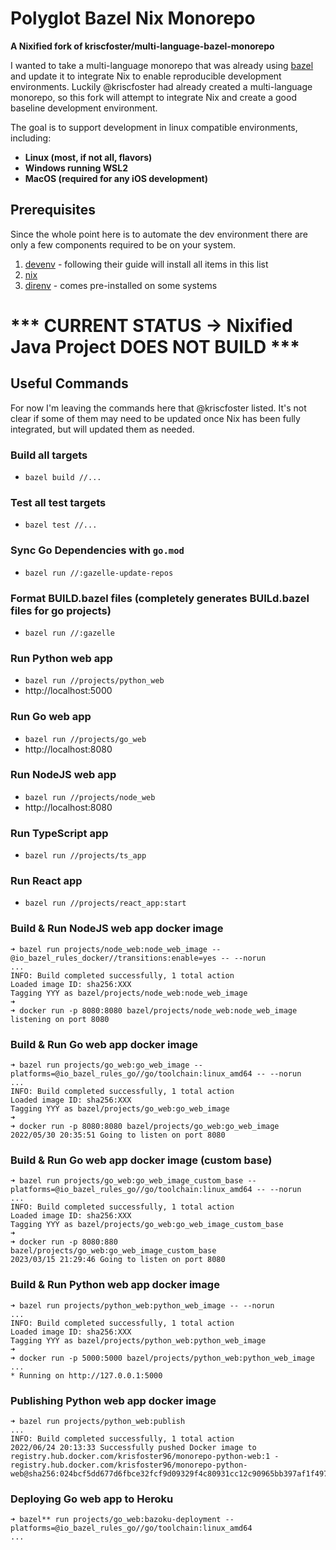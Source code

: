 # Polyglot Bazel Nix Monorepo
<strong>A Nixified fork of kriscfoster/multi-language-bazel-monorepo</strong>

I wanted to take a multi-language monorepo that was already using [bazel](https://bazel.build/) and update it to integrate Nix to enable reproducible development environments. Luckily @kriscfoster had already created a multi-language monorepo, so this fork will attempt to integrate Nix and create a good baseline development environment.

The goal is to support development in linux compatible environments,  including:
- <strong>Linux (most, if not all, flavors)
- Windows running WSL2
- MacOS (required for any iOS development)</strong>

## Prerequisites
Since the whole point here is to automate the dev environment there are only a few components required to be on your system.
1. [devenv](https://devenv.sh/getting-started/) - following their guide will install all items in this list
1. [nix](https://nixos.org/download.html)
1. [direnv](https://direnv.net/docs/installation.html) - comes pre-installed on some systems


# *** CURRENT STATUS -> Nixified Java Project DOES NOT BUILD ***

## Useful Commands
For now I'm leaving the commands here that @kriscfoster listed. It's not clear if some of them may need to be updated once Nix has been fully integrated, but will updated them as needed.

### Build all targets

- `bazel build //...`

### Test all test targets

- `bazel test //...`

### Sync Go Dependencies with `go.mod`

- `bazel run //:gazelle-update-repos`

### Format BUILD.bazel files (completely generates BUILd.bazel files for go projects)

- `bazel run //:gazelle`

### Run Python web app

- `bazel run //projects/python_web`
- http://localhost:5000

### Run Go web app

- `bazel run //projects/go_web`
- http://localhost:8080

### Run NodeJS web app

- `bazel run //projects/node_web`
- http://localhost:8080

### Run TypeScript app

- `bazel run //projects/ts_app`

### Run React app

- `bazel run //projects/react_app:start`

### Build & Run NodeJS web app docker image
```
➜ bazel run projects/node_web:node_web_image --@io_bazel_rules_docker//transitions:enable=yes -- --norun
...
INFO: Build completed successfully, 1 total action
Loaded image ID: sha256:XXX
Tagging YYY as bazel/projects/node_web:node_web_image
➜
➜ docker run -p 8080:8080 bazel/projects/node_web:node_web_image
listening on port 8080
```

### Build & Run Go web app docker image
```
➜ bazel run projects/go_web:go_web_image --platforms=@io_bazel_rules_go//go/toolchain:linux_amd64 -- --norun
...
INFO: Build completed successfully, 1 total action
Loaded image ID: sha256:XXX
Tagging YYY as bazel/projects/go_web:go_web_image
➜
➜ docker run -p 8080:8080 bazel/projects/go_web:go_web_image
2022/05/30 20:35:51 Going to listen on port 8080
```

### Build & Run Go web app docker image (custom base)
```
➜ bazel run projects/go_web:go_web_image_custom_base --platforms=@io_bazel_rules_go//go/toolchain:linux_amd64 -- --norun
...
INFO: Build completed successfully, 1 total action
Loaded image ID: sha256:XXX
Tagging YYY as bazel/projects/go_web:go_web_image_custom_base
➜
➜ docker run -p 8080:880 bazel/projects/go_web:go_web_image_custom_base
2023/03/15 21:29:46 Going to listen on port 8080
```

### Build & Run Python web app docker image
```
➜ bazel run projects/python_web:python_web_image -- --norun
...
INFO: Build completed successfully, 1 total action
Loaded image ID: sha256:XXX
Tagging YYY as bazel/projects/python_web:python_web_image
➜
➜ docker run -p 5000:5000 bazel/projects/python_web:python_web_image
...
* Running on http://127.0.0.1:5000
```

### Publishing Python web app docker image
```
➜ bazel run projects/python_web:publish         
...
INFO: Build completed successfully, 1 total action
2022/06/24 20:13:33 Successfully pushed Docker image to registry.hub.docker.com/krisfoster96/monorepo-python-web:1 - registry.hub.docker.com/krisfoster96/monorepo-python-web@sha256:024bcf5dd677d6fbce32fcf9d09329f4c80931cc12c90965bb397af1f497bf39
```

### Deploying Go web app to Heroku

```
➜ bazel** run projects/go_web:bazoku-deployment --platforms=@io_bazel_rules_go//go/toolchain:linux_amd64
...
```
